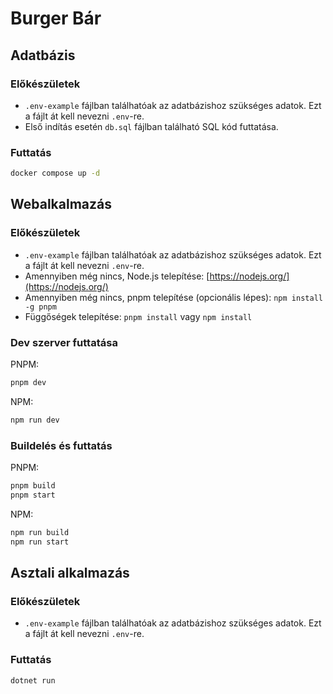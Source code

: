 # Burger Bár

## Adatbázis

### Előkészületek

- `.env-example` fájlban találhatóak az adatbázishoz szükséges adatok. Ezt a fájlt át kell nevezni `.env`-re.
- Első indítás esetén `db.sql` fájlban található SQL kód futtatása.

### Futtatás

```bash
docker compose up -d
```

## Webalkalmazás

### Előkészületek

- `.env-example` fájlban találhatóak az adatbázishoz szükséges adatok. Ezt a fájlt át kell nevezni `.env`-re.
- Amennyiben még nincs, Node.js telepítése: [https://nodejs.org/](https://nodejs.org/)
- Amennyiben még nincs, pnpm telepítése (opcionális lépes): `npm install -g pnpm`
- Függőségek telepítése: `pnpm install` vagy `npm install`

### Dev szerver futtatása

PNPM:

```bash
pnpm dev
```

NPM:

```bash
npm run dev
```

### Buildelés és futtatás

PNPM:

```bash
pnpm build
pnpm start
```

NPM:

```bash
npm run build
npm run start
```

## Asztali alkalmazás

### Előkészületek

- `.env-example` fájlban találhatóak az adatbázishoz szükséges adatok. Ezt a fájlt át kell nevezni `.env`-re.

### Futtatás

```bash
dotnet run
```

